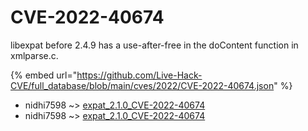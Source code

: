 # CVE-2022-40674

libexpat before 2.4.9 has a use-after-free in the doContent function in xmlparse.c.

{% embed url="https://github.com/Live-Hack-CVE/full_database/blob/main/cves/2022/CVE-2022-40674.json" %}


* nidhi7598 ~> [expat_2.1.0_CVE-2022-40674](https://www.alice-snow.ru/2022/database/cve-2022-40674/expat_2.1.0_cve-2022-40674-nidhi7598)
* nidhi7598 ~> [expat_2.1.0_CVE-2022-40674](https://www.alice-snow.ru/2022/database/cve-2022-40674/expat_2.1.0_cve-2022-40674-nidhi7598)